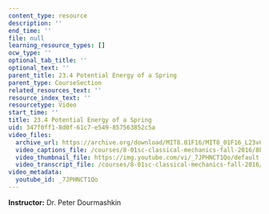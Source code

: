 ```yaml
---
content_type: resource
description: ''
end_time: ''
file: null
learning_resource_types: []
ocw_type: ''
optional_tab_title: ''
optional_text: ''
parent_title: 23.4 Potential Energy of a Spring
parent_type: CourseSection
related_resources_text: ''
resource_index_text: ''
resourcetype: Video
start_time: ''
title: 23.4 Potential Energy of a Spring
uid: 347f0ff1-8d0f-61c7-e549-857563852c5a
video_files:
  archive_url: https://archive.org/download/MIT8.01F16/MIT8_01F16_L23v04_360p.mp4
  video_captions_file: /courses/8-01sc-classical-mechanics-fall-2016/8b063b22fd645d70b474140b167aacaa_7JPHNCT1Qo.vtt
  video_thumbnail_file: https://img.youtube.com/vi/_7JPHNCT1Qo/default.jpg
  video_transcript_file: /courses/8-01sc-classical-mechanics-fall-2016/87018de3f97561772a65ae054b523975_7JPHNCT1Qo.pdf
video_metadata:
  youtube_id: _7JPHNCT1Qo
---
```


**Instructor:** Dr. Peter Dourmashkin

